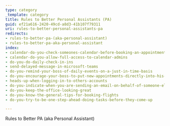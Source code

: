 ```yaml
---
type: category
_template: category
title: Rules to Better Personal Assistants (PA)
guid: ef21a616-2420-49cd-a8d3-41b107f79311
uri: rules-to-better-personal-assistants-pa
redirects:
- rules-to-better-pa-(aka-personal-assistant)
- rules-to-better-pa-aka-personal-assistant
index:
- calendar-do-you-check-someones-calendar-before-booking-an-appointment
- calendar-do-you-allow-full-access-to-calendar-admins
- do-you-do-daily-check-in-ins
- send-delayed-message-in-microsoft-teams
- do-you-remind-your-boss-of-daily-events-on-a-just-in-time-basis
- do-you-encourage-your-boss-to-put-new-appointments-directly-into-his-phone
- heads-up-when-logging-in-to-others-accounts
- do-you-indicate-when-you-are-sending-an-email-on-behalf-of-someone-else
- do-you-keep-the-office-looking-great
- do-you-know-the-general-tips-for-booking-flights
- do-you-try-to-be-one-step-ahead-doing-tasks-before-they-come-up

---
```

Rules to Better PA (aka Personal Assistant)
